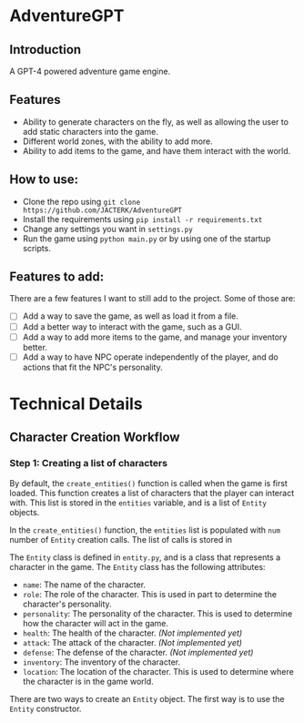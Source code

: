 # AdventureGPT

## Introduction
A GPT-4 powered adventure game engine. 

## Features
- Ability to generate characters on the fly, as well as allowing the user to add static characters into the game.
- Different world zones, with the ability to add more.
- Ability to add items to the game, and have them interact with the world.

## How to use:
- Clone the repo using `git clone https://github.com/JACTERK/AdventureGPT`
- Install the requirements using `pip install -r requirements.txt`
- Change any settings you want in `settings.py`
- Run the game using `python main.py` or by using one of the startup scripts.

## Features to add:
There are a few features I want to still add to the project. Some of those are:

- [ ] Add a way to save the game, as well as load it from a file.
- [ ] Add a better way to interact with the game, such as a GUI.
- [ ] Add a way to add more items to the game, and manage your inventory better.
- [ ] Add a way to have NPC operate independently of the player, and do actions that fit the NPC's personality.

# Technical Details

## Character Creation Workflow

### Step 1: Creating a list of characters
By default, the `create_entities()` function is called when the game is first loaded. This function creates a list of characters that the player can interact with. This list is stored in the `entities` variable, and is a list of `Entity` objects.

In the `create_entities()` function, the `entities` list is populated with `num` number of `Entity` creation calls. The list of calls is stored in 


The `Entity` class is defined in `entity.py`, and is a class that represents a character in the game. The `Entity` class has the following attributes:
- `name`: The name of the character.
- `role`: The role of the character. This is used in part to determine the character's personality.
- `personality`: The personality of the character. This is used to determine how the character will act in the game.
- `health`: The health of the character. _(Not implemented yet)_
- `attack`: The attack of the character. _(Not implemented yet)_
- `defense`: The defense of the character. _(Not implemented yet)_
- `inventory`: The inventory of the character.
- `location`: The location of the character. This is used to determine where the character is in the game world.

There are two ways to create an `Entity` object. The first way is to use the `Entity` constructor.
